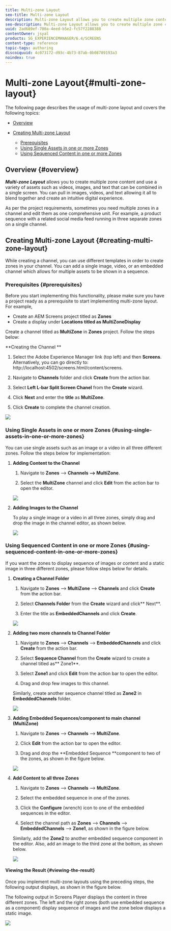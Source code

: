 ```yaml
---
title: Multi-zone Layout
seo-title: Multi-zone Layout
description: Multi-zone Layout allows you to create multiple zone content and use a variety of assets such as videos, images and text that can be combined in a single screen. Follow this page to learn more.
seo-description: Multi-zone Layout allows you to create multiple zone content and use a variety of assets such as videos, images and text that can be combined in a single screen. Follow this page to learn more.
uuid: 2ad689ef-700a-4eed-b5e2-fc57f2288388
contentOwner: jsyal
products: SG_EXPERIENCEMANAGER/6.4/SCREENS
content-type: reference
topic-tags: authoring
discoiquuid: 4c073172-d93c-4b73-87ab-0b08789193a3
noindex: true
---
```


# Multi-zone Layout{#multi-zone-layout}

The following page describes the usage of multi-zone layout and covers the following topics:

* [Overview](/help/screens/multi-zone-layout-aem-screens.md#overview)
* [Creating Multi-zone Layout](/help/screens/multi-zone-layout-aem-screens.md#creating-multi-zone-layout)

    * [Prerequisites](/help/screens/multi-zone-layout-aem-screens.md#prerequisites)
    * [Using Single Assets in one or more Zones](/help/screens/multi-zone-layout-aem-screens.md#using-single-assets-in-one-or-more-zones)
    * [Using Sequenced Content in one or more Zones](/help/screens/multi-zone-layout-aem-screens.md#using-sequenced-content-in-one-or-more-zones)

## Overview {#overview}

***Multi-zone Layout*** allows you to create multiple zone content and use a variety of assets such as videos, images, and text that can be combined in a single screen. You can pull in images, videos, and text allowing it all to blend together and create an intuitive digital experience.

As per the project requirements, sometimes you need multiple zones in a channel and edit them as one comprehensive unit. For example, a product sequence with a related social media feed running in three separate zones on a single channel.

## Creating Multi-zone Layout {#creating-multi-zone-layout}

While creating a channel, you can use different templates in order to create zones in your channel. You can add a single image, video, or an embedded channel which allows for multiple assets to be shown in a sequence.

### Prerequisites {#prerequisites}

Before you start implementing this functionality, please make sure you have a project ready as a prerequisite to start implementing multi-zone layout. For example,

* Create an AEM Screens project titled as **Zones**
* Create a display under **Locations **titled as** MultiZoneDisplay**

Create a channel titled as **MultiZone** in **Zones** project. Follow the steps below:

**Creating the Channel **

1. Select the Adobe Experience Manager link (top left) and then **Screens**. Alternatively, you can ﻿go directly to: http://localhost:4502/screens.html/content/screens.
1. Navigate to **Channels** folder and click **Create** from the action bar.   

1. Select **Left L-bar Split Screen Chanel** from the **Create** wizard.  

1. Click **Next** and enter the **title** as **MultiZone**.

1. Click **Create** to complete the channel creation.

![](assets/screen_shot_2018-12-07at120026pm.png) 

### Using Single Assets in one or more Zones {#using-single-assets-in-one-or-more-zones}

You can use single assets such as an image or a video in all three different zones. Follow the steps below for implementation:

1. **Adding Content to the Channel**

    1. Navigate to **Zones** --&gt; **Channels **--&gt;** MultiZone**.
    
    1. Select the **MultiZone** channel and click **Edit** from the action bar to open the editor.

   ![](assets/screen_shot_2018-12-07at14917pm.png)

1. **Adding Images to the Channel**

   To play a single image or a video in all three zones, simply drag and drop the image in the channel editor, as shown below.

   ![](assets/new1-1.gif)

### Using Sequenced Content in one or more Zones {#using-sequenced-content-in-one-or-more-zones}

If you want the zones to display sequence of images or content and a static image in three different zones, please follow steps below for details.

1. **Creating a Channel Folder**

    1. Navigate to **Zones** --&gt; **MultiZone** --&gt; **Channels** and click **Create** from the action bar.
    
    1. Select **Channels Folder** from the **Create** wizard and click** Next**.
    
    1. Enter the title as **EmbeddedChannels** and click **Create**.

   ![](assets/screen_shot_2018-12-19at125428pm.png)

1. **Adding two more channels to Channel Folder**

    1. Navigate to **Zones** --&gt; **Channels** --&gt; **EmbeddedChannels** and click **Create** from the action bar.
    
    1. Select **Sequence Channel** from the **Create** wizard to create a channel titled as** Zone1**.
    
    1. Select **Zone1** and click **Edit** from the action bar to open the editor.
    
    1. Drag and drop few images to this channel.

   Similarly, create another sequence channel titled as **Zone2** in **EmbeddedChannels** folder.

   ![](assets/screen_shot_2018-12-19at125930pm.png)

1. **Adding Embedded Sequences/component to main channel (MultiZone)**

    1. Navigate to **Zones** --&gt; **Channels** --&gt; **MultiZone**.  
    
    1. Click **Edit** from the action bar to open the editor.  
    
    1. Drag and drop the **Embedded Sequence **component to two of the zones, as shown in the figure below.

   ![](assets/new.gif)

1. **Add Content to all three Zones**

    1. Navigate to **Zones** --&gt; **Channels** --&gt; **MultiZone**.
    
    1. Select the embedded sequence in one of the zones.  
    1. Click the **Configure** (wrench) icon to one of the embedded sequences in the editor.
    1. Select the channel path as **Zones** --&gt; **Channels** --&gt; **EmbeddedChannels** --&gt; **Zone1**, as shown in the figure below.

   Similarly, add the **Zone2** to another embedded sequence component in the editor. Also, add an image to the third zone at the bottom, as shown below.

   ![](assets/new2-1.gif)

#### Viewing the Result {#viewing-the-result}

Once you implement multi-zone layouts using the preceding steps, the following output displays, as shown in the figure below.

The following output in Screens Player displays the content in three different zones. The left and the right zones (both use embedded sequence as a component) display sequence of images and the zone below displays a static image.

![](assets/new2-2.gif)

